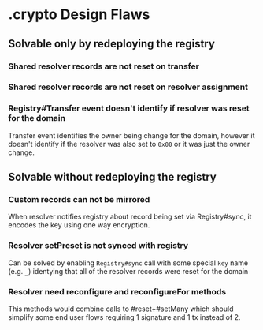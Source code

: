 # .crypto Design Flaws



## Solvable only by redeploying the registry


### Shared resolver records are not reset on transfer

### Shared resolver records are not reset on resolver assignment

### Registry#Transfer event doesn't identify if resolver was reset for the domain

Transfer event identifies the owner being change for the domain, however it doesn't identify if the resolver was also set to `0x00` or it was just the owner change.


## Solvable without redeploying the registry


### Custom records can not be mirrored

When resolver notifies registry about record being set via Registry#sync, it encodes the key using one way encryption.

### Resolver setPreset is not synced with registry


Can be solved by enabling `Registry#sync` call with some special `key` name (e.g. `_`) identying that all of the resolver records were reset for the domain

### Resolver need reconfigure and reconfigureFor methods

This methods would combine calls to #reset+#setMany which should simplify some end user flows requiring 1 signature and 1 tx instead of 2.
